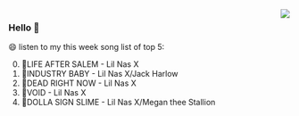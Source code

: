 <img align="right"  src="https://github-readme-stats.vercel.app/api/top-langs/?username=kvnZero" />

### Hello 👋

😄 listen to my this week song list of top 5:

0. 🌈LIFE AFTER SALEM - Lil Nas X
1. 🌈INDUSTRY BABY - Lil Nas X/Jack Harlow
2. 🌈DEAD RIGHT NOW - Lil Nas X
3. 🌈VOID - Lil Nas X
4. 🌈DOLLA SIGN SLIME - Lil Nas X/Megan thee Stallion

